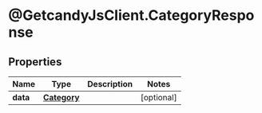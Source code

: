 # @GetcandyJsClient.CategoryResponse

## Properties

Name | Type | Description | Notes
------------ | ------------- | ------------- | -------------
**data** | [**Category**](Category.md) |  | [optional] 


